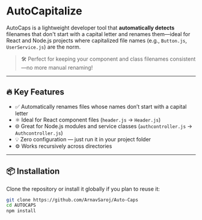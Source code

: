 # AutoCapitalize

AutoCaps is a lightweight developer tool that **automatically detects** filenames that don't start with a capital letter and renames them—ideal for React and Node.js projects where capitalized file names (e.g., `Button.js`, `UserService.js`) are the norm.

> 🛠️ Perfect for keeping your component and class filenames consistent—no more manual renaming!

---

## 🔥 Key Features

- ✅ Automatically renames files whose names don’t start with a capital letter
- ⚛️ Ideal for React component files (`header.js` → `Header.js`)
- 🌐 Great for Node.js modules and service classes (`authcontroller.js` → `Authcontroller.js`)
- 💡 Zero configuration — just run it in your project folder
- ⚙️ Works recursively across directories

---

## 📦 Installation

Clone the repository or install it globally if you plan to reuse it:

```bash
git clone https://github.com/ArnavSaroj/Auto-Caps
cd AUTOCAPS
npm install

